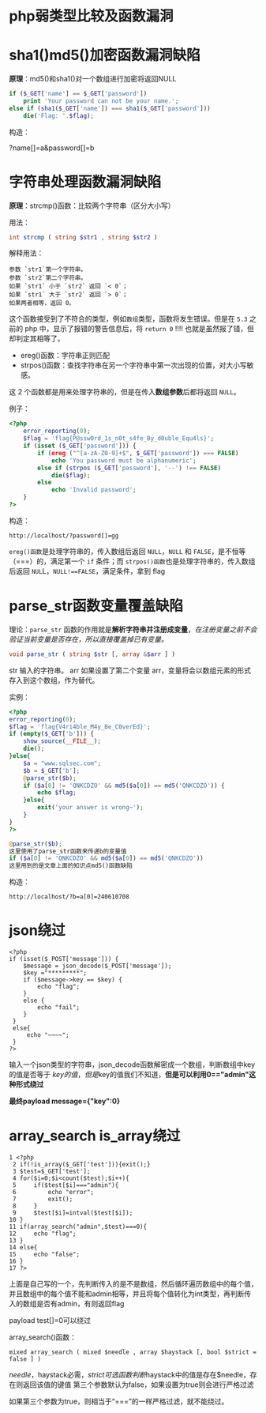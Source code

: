# php弱类型比较及函数漏洞

# sha1()md5()加密函数漏洞缺陷

**原理**：md5()和sha1()对一个数组进行加密将返回NULL

```php
if ($_GET['name'] == $_GET['password'])
    print 'Your password can not be your name.';
else if (sha1($_GET['name']) === sha1($_GET['password']))
    die('Flag: '.$flag);
```

构造：

?name[]=a&password[]=b

# 字符串处理函数漏洞缺陷

**原理**：strcmp()函数：比较两个字符串（区分大小写）

用法：

```php
int strcmp ( string $str1 , string $str2 )
```

解释用法：

```none
参数 `str1`第一个字符串。
参数 `str2`第二个字符串。
如果 `str1` 小于 `str2` 返回 `< 0`；
如果 `str1` 大于 `str2` 返回 `> 0`；
如果两者相等，返回 0。
```

这个函数接受到了不符合的类型，例如`数组`类型，函数将发生错误。但是在 `5.3` 之前的 php 中，显示了报错的警告信息后，将 `return 0` !!!! 也就是虽然报了错，但却判定其相等了。

* ereg()函数：字符串正则匹配
* strpos()函数：查找字符串在另一个字符串中第一次出现的位置，对大小写敏感。

这 2 个函数都是用来处理字符串的，但是在传入**数组参数**后都将返回 `NULL`。

例子：

```php
<?php
    error_reporting(0);
    $flag = 'flag{P@ssw0rd_1s_n0t_s4fe_By_d0uble_Equ4ls}';
    if (isset ($_GET['password'])) {  
        if (ereg ("^[a-zA-Z0-9]+$", $_GET['password']) === FALSE)  
            echo 'You password must be alphanumeric';  
        else if (strpos ($_GET['password'], '--') !== FALSE)  
            die($flag);  
        else  
            echo 'Invalid password';  
    }  
?>
```

构造：

```none
http://localhost/?password[]=gg
```

`ereg()函数`是处理字符串的，传入数组后返回 `NULL`，`NULL` 和 `FALSE`，是不恒等（===）的，满足第一个 `if` 条件；而 `strpos()函数`也是处理字符串的，传入数组后返回 `NUL`L，`NULL!==FALSE`，满足条件，拿到 flag

# parse_str函数变量覆盖缺陷

理论：`parse_str` 函数的作用就是**解析字符串并注册成变量**，*在注册变量之前不会验证当前变量是否存在，所以直接覆盖掉已有变量。*

```php
void parse_str ( string $str [, array &$arr ] )
```

str 输入的字符串。 arr 如果设置了第二个变量 arr，变量将会以数组元素的形式存入到这个数组，作为替代。

实例：

```php
<?php
error_reporting(0);
$flag = 'flag{V4ri4ble_M4y_Be_C0verEd}';
if (empty($_GET['b'])) {
    show_source(__FILE__);
    die();
}else{
    $a = "www.sqlsec.com";
    $b = $_GET['b'];
    @parse_str($b);
    if ($a[0] != 'QNKCDZO' && md5($a[0]) == md5('QNKCDZO')) {
        echo $flag;
    }else{
        exit('your answer is wrong~');
    }
}
?>
```

```php
@parse_str($b);
这里使用了parse_str函数来传递b的变量值
if ($a[0] != 'QNKCDZO' && md5($a[0]) == md5('QNKCDZO'))
这里用到的是文章上面的知识点md5()函数缺陷
```

构造：

```none
http://localhost/?b=a[0]=240610708
```

# json绕过

```
<?php
if (isset($_POST['message'])) {
    $message = json_decode($_POST['message']);
    $key ="*********";
    if ($message->key == $key) {
        echo "flag";
    } 
    else {
        echo "fail";
    }
 }
 else{
     echo "~~~~";
 }
?>
```

输入一个json类型的字符串，json_decode函数解密成一个数组，判断数组中key的值是否等于 $key的值，但是$key的值我们不知道，**但是可以利用0=="admin"这种形式绕过**

**最终payload message={"key":0}**

# array_search is_array绕过

```
1 <?php
 2 if(!is_array($_GET['test'])){exit();}
 3 $test=$_GET['test'];
 4 for($i=0;$i<count($test);$i++){
 5     if($test[$i]==="admin"){
 6         echo "error";
 7         exit();
 8     }
 9     $test[$i]=intval($test[$i]);
10 }
11 if(array_search("admin",$test)===0){
12     echo "flag";
13 }
14 else{
15     echo "false";
16 }
17 ?>
```

上面是自己写的一个，先判断传入的是不是数组，然后循环遍历数组中的每个值，并且数组中的每个值不能和admin相等，并且将每个值转化为int类型，再判断传入的数组是否有admin，有则返回flag

payload test[]=0可以绕过

array_search()函数：

``mixed array_search ( mixed $needle , array $haystack [, bool $strict = false ] )``

$needle，$haystack必需，$strict可选 函数判断$haystack中的值是存在$needle，存在则返回该值的键值 第三个参数默认为false，如果设置为true则会进行严格过滤

如果第三个参数为true，则相当于“===”的一样严格过滤，就不能绕过。


